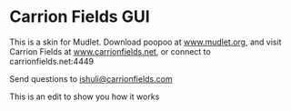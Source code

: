 # Carrion Fields GUI
This is a skin for Mudlet. Download poopoo at www.mudlet.org, and visit
Carrion Fields at www.carrionfields.net, or connect to carrionfields.net:4449

Send questions to ishuli@carrionfields.com

This is an edit to show you how it works
